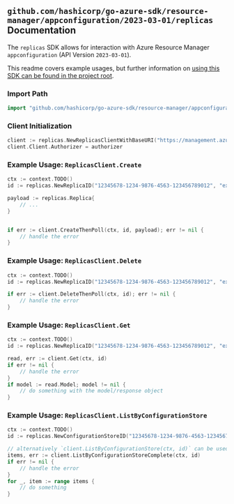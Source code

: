 
## `github.com/hashicorp/go-azure-sdk/resource-manager/appconfiguration/2023-03-01/replicas` Documentation

The `replicas` SDK allows for interaction with Azure Resource Manager `appconfiguration` (API Version `2023-03-01`).

This readme covers example usages, but further information on [using this SDK can be found in the project root](https://github.com/hashicorp/go-azure-sdk/tree/main/docs).

### Import Path

```go
import "github.com/hashicorp/go-azure-sdk/resource-manager/appconfiguration/2023-03-01/replicas"
```


### Client Initialization

```go
client := replicas.NewReplicasClientWithBaseURI("https://management.azure.com")
client.Client.Authorizer = authorizer
```


### Example Usage: `ReplicasClient.Create`

```go
ctx := context.TODO()
id := replicas.NewReplicaID("12345678-1234-9876-4563-123456789012", "example-resource-group", "configurationStoreValue", "replicaValue")

payload := replicas.Replica{
	// ...
}


if err := client.CreateThenPoll(ctx, id, payload); err != nil {
	// handle the error
}
```


### Example Usage: `ReplicasClient.Delete`

```go
ctx := context.TODO()
id := replicas.NewReplicaID("12345678-1234-9876-4563-123456789012", "example-resource-group", "configurationStoreValue", "replicaValue")

if err := client.DeleteThenPoll(ctx, id); err != nil {
	// handle the error
}
```


### Example Usage: `ReplicasClient.Get`

```go
ctx := context.TODO()
id := replicas.NewReplicaID("12345678-1234-9876-4563-123456789012", "example-resource-group", "configurationStoreValue", "replicaValue")

read, err := client.Get(ctx, id)
if err != nil {
	// handle the error
}
if model := read.Model; model != nil {
	// do something with the model/response object
}
```


### Example Usage: `ReplicasClient.ListByConfigurationStore`

```go
ctx := context.TODO()
id := replicas.NewConfigurationStoreID("12345678-1234-9876-4563-123456789012", "example-resource-group", "configurationStoreValue")

// alternatively `client.ListByConfigurationStore(ctx, id)` can be used to do batched pagination
items, err := client.ListByConfigurationStoreComplete(ctx, id)
if err != nil {
	// handle the error
}
for _, item := range items {
	// do something
}
```
